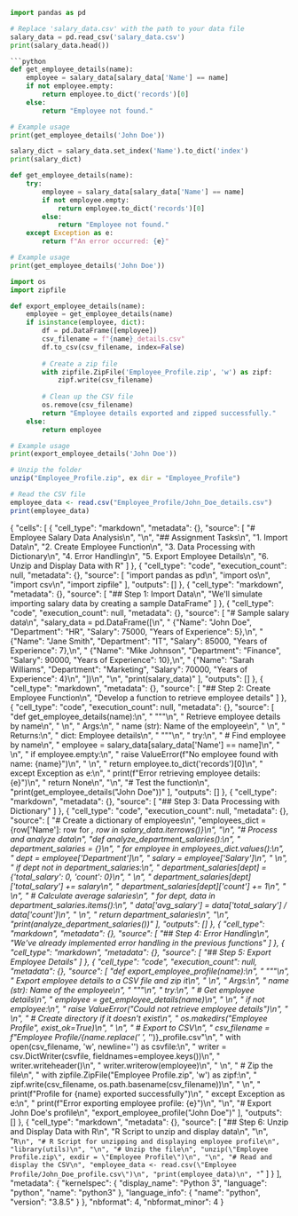 
```python
import pandas as pd

# Replace 'salary_data.csv' with the path to your data file
salary_data = pd.read_csv('salary_data.csv')
print(salary_data.head())

```python
def get_employee_details(name):
    employee = salary_data[salary_data['Name'] == name]
    if not employee.empty:
        return employee.to_dict('records')[0]
    else:
        return "Employee not found."

# Example usage
print(get_employee_details('John Doe'))

salary_dict = salary_data.set_index('Name').to_dict('index')
print(salary_dict)
```

```python
def get_employee_details(name):
    try:
        employee = salary_data[salary_data['Name'] == name]
        if not employee.empty:
            return employee.to_dict('records')[0]
        else:
            return "Employee not found."
    except Exception as e:
        return f"An error occurred: {e}"

# Example usage
print(get_employee_details('John Doe'))
```
```python
import os
import zipfile

def export_employee_details(name):
    employee = get_employee_details(name)
    if isinstance(employee, dict):
        df = pd.DataFrame([employee])
        csv_filename = f"{name}_details.csv"
        df.to_csv(csv_filename, index=False)
        
        # Create a zip file
        with zipfile.ZipFile('Employee_Profile.zip', 'w') as zipf:
            zipf.write(csv_filename)
        
        # Clean up the CSV file
        os.remove(csv_filename)
        return "Employee details exported and zipped successfully."
    else:
        return employee

# Example usage
print(export_employee_details('John Doe'))
```

```r
# Unzip the folder
unzip("Employee_Profile.zip", ex dir = "Employee_Profile")

# Read the CSV file
employee_data <- read.csv("Employee_Profile/John_Doe_details.csv")
print(employee_data)
```
{
 "cells": [
  {
   "cell_type": "markdown",
   "metadata": {},
   "source": [
    "# Employee Salary Data Analysis\n",
    "\n",
    "## Assignment Tasks\n",
    "1. Import Data\n",
    "2. Create Employee Function\n",
    "3. Data Processing with Dictionary\n",
    "4. Error Handling\n",
    "5. Export Employee Details\n",
    "6. Unzip and Display Data with R"
   ]
  },
  {
   "cell_type": "code",
   "execution_count": null,
   "metadata": {},
   "source": [
    "import pandas as pd\n",
    "import os\n",
    "import csv\n",
    "import zipfile"
   ],
   "outputs": []
  },
  {
   "cell_type": "markdown",
   "metadata": {},
   "source": [
    "## Step 1: Import Data\n",
    "We'll simulate importing salary data by creating a sample DataFrame"
   ]
  },
  {
   "cell_type": "code",
   "execution_count": null,
   "metadata": {},
   "source": [
    "# Sample salary data\n",
    "salary_data = pd.DataFrame([\n",
    "    {\"Name\": \"John Doe\", \"Department\": \"HR\", \"Salary\": 75000, \"Years of Experience\": 5},\n",
    "    {\"Name\": \"Jane Smith\", \"Department\": \"IT\", \"Salary\": 85000, \"Years of Experience\": 7},\n",
    "    {\"Name\": \"Mike Johnson\", \"Department\": \"Finance\", \"Salary\": 90000, \"Years of Experience\": 10},\n",
    "    {\"Name\": \"Sarah Williams\", \"Department\": \"Marketing\", \"Salary\": 70000, \"Years of Experience\": 4}\n",
    "])\n",
    "\n",
    "print(salary_data)"
   ],
   "outputs": []
  },
  {
   "cell_type": "markdown",
   "metadata": {},
   "source": [
    "## Step 2: Create Employee Function\n",
    "Develop a function to retrieve employee details"
   ]
  },
  {
   "cell_type": "code",
   "execution_count": null,
   "metadata": {},
   "source": [
    "def get_employee_details(name):\n",
    "    \"\"\"\n",
    "    Retrieve employee details by name\n",
    "    \n",
    "    Args:\n",
    "        name (str): Name of the employee\n",
    "    \n",
    "    Returns:\n",
    "        dict: Employee details\n",
    "    \"\"\"\n",
    "    try:\n",
    "        # Find employee by name\n",
    "        employee = salary_data[salary_data['Name'] == name]\n",
    "        \n",
    "        if employee.empty:\n",
    "            raise ValueError(f\"No employee found with name: {name}\")\n",
    "        \n",
    "        return employee.to_dict('records')[0]\n",
    "    except Exception as e:\n",
    "        print(f\"Error retrieving employee details: {e}\")\n",
    "        return None\n",
    "\n",
    "# Test the function\n",
    "print(get_employee_details(\"John Doe\"))"
   ],
   "outputs": []
  },
  {
   "cell_type": "markdown",
   "metadata": {},
   "source": [
    "## Step 3: Data Processing with Dictionary"
   ]
  },
  {
   "cell_type": "code",
   "execution_count": null,
   "metadata": {},
   "source": [
    "# Create a dictionary of employees\n",
    "employees_dict = {row['Name']: row for _, row in salary_data.iterrows()}\n",
    "\n",
    "# Process and analyze data\n",
    "def analyze_department_salaries():\n",
    "    department_salaries = {}\n",
    "    for employee in employees_dict.values():\n",
    "        dept = employee['Department']\n",
    "        salary = employee['Salary']\n",
    "        \n",
    "        if dept not in department_salaries:\n",
    "            department_salaries[dept] = {'total_salary': 0, 'count': 0}\n",
    "        \n",
    "        department_salaries[dept]['total_salary'] += salary\n",
    "        department_salaries[dept]['count'] += 1\n",
    "    \n",
    "    # Calculate average salaries\n",
    "    for dept, data in department_salaries.items():\n",
    "        data['avg_salary'] = data['total_salary'] / data['count']\n",
    "    \n",
    "    return department_salaries\n",
    "\n",
    "print(analyze_department_salaries())"
   ],
   "outputs": []
  },
  {
   "cell_type": "markdown",
   "metadata": {},
   "source": [
    "## Step 4: Error Handling\n",
    "We've already implemented error handling in the previous functions"
   ]
  },
  {
   "cell_type": "markdown",
   "metadata": {},
   "source": [
    "## Step 5: Export Employee Details"
   ]
  },
  {
   "cell_type": "code",
   "execution_count": null,
   "metadata": {},
   "source": [
    "def export_employee_profile(name):\n",
    "    \"\"\"\n",
    "    Export employee details to a CSV file and zip it\n",
    "    \n",
    "    Args:\n",
    "        name (str): Name of the employee\n",
    "    \"\"\"\n",
    "    try:\n",
    "        # Get employee details\n",
    "        employee = get_employee_details(name)\n",
    "        \n",
    "        if not employee:\n",
    "            raise ValueError(\"Could not retrieve employee details\")\n",
    "        \n",
    "        # Create directory if it doesn't exist\n",
    "        os.makedirs(\"Employee Profile\", exist_ok=True)\n",
    "        \n",
    "        # Export to CSV\n",
    "        csv_filename = f\"Employee Profile/{name.replace(' ', '_')}_profile.csv\"\n",
    "        with open(csv_filename, 'w', newline='') as csvfile:\n",
    "            writer = csv.DictWriter(csvfile, fieldnames=employee.keys())\n",
    "            writer.writeheader()\n",
    "            writer.writerow(employee)\n",
    "        \n",
    "        # Zip the file\n",
    "        with zipfile.ZipFile(\"Employee Profile.zip\", 'w') as zipf:\n",
    "            zipf.write(csv_filename, os.path.basename(csv_filename))\n",
    "        \n",
    "        print(f\"Profile for {name} exported successfully\")\n",
    "    except Exception as e:\n",
    "        print(f\"Error exporting employee profile: {e}\")\n",
    "\n",
    "# Export John Doe's profile\n",
    "export_employee_profile(\"John Doe\")"
   ],
   "outputs": []
  },
  {
   "cell_type": "markdown",
   "metadata": {},
   "source": [
    "## Step 6: Unzip and Display Data with R\n",
    "R Script to unzip and display data\n",
    "\n",
    "```R\n",
    "# R Script for unzipping and displaying employee profile\n",
    "library(utils)\n",
    "\n",
    "# Unzip the file\n",
    "unzip(\"Employee Profile.zip\", exdir = \"Employee Profile\")\n",
    "\n",
    "# Read and display the CSV\n",
    "employee_data <- read.csv(\"Employee Profile/John_Doe_profile.csv\")\n",
    "print(employee_data)\n",
    "```"
   ]
  }
 ],
 "metadata": {
  "kernelspec": {
   "display_name": "Python 3",
   "language": "python",
   "name": "python3"
  },
  "language_info": {
   "name": "python",
   "version": "3.8.5"
  }
 },
 "nbformat": 4,
 "nbformat_minor": 4
}

